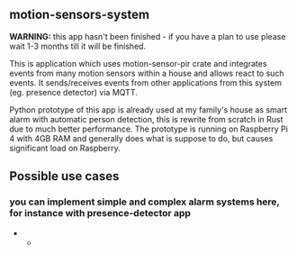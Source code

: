 ## motion-sensors-system

**WARNING:** this app hasn't been finished - if you have a plan to use please wait 1-3 months till it will be finished.

This is application which uses motion-sensor-pir crate and integrates events from many motion sensors within a house 
and allows react to such events. It sends/receives events from other applications from this system (eg. presence detector) via MQTT.

Python prototype of this app is already used at my family's house as smart alarm with automatic person detection, this is 
rewrite from scratch in Rust due to much better performance. The prototype is running on Raspberry Pi 4 with 4GB RAM and generally does what is suppose to do, but causes significant load on Raspberry.

## Possible use cases
### you can implement simple and complex alarm systems here, for instance with presence-detector app
- *